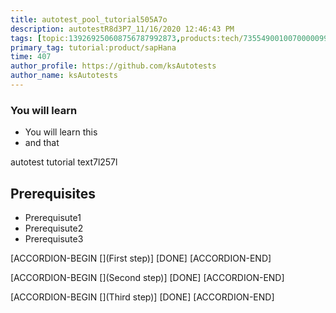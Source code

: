 ```yaml
---
title: autotest_pool_tutorial505A7o
description: autotestR8d3P7_11/16/2020 12:46:43 PM
tags: [topic:139269250608756787992873,products:tech/73554900100700000996,tutorial:experience/advanced]
primary_tag: tutorial:product/sapHana
time: 407
author_profile: https://github.com/ksAutotests
author_name: ksAutotests
---
```

### You will learn
- You will learn this
- and that

autotest tutorial text7l257l

## Prerequisites
- Prerequisute1
- Prerequisute2
- Prerequisute3

[ACCORDION-BEGIN [](First step)]
[DONE]
[ACCORDION-END]

[ACCORDION-BEGIN [](Second step)]
[DONE]
[ACCORDION-END]

[ACCORDION-BEGIN [](Third step)]
[DONE]
[ACCORDION-END]

